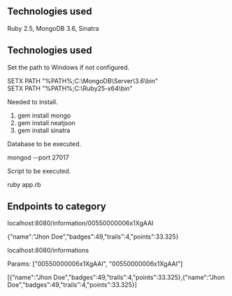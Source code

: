 
Technologies used
-----------------------------------------------------------------------------------------
Ruby 2.5, MongoDB 3.6, Sinatra

Technologies used
-----------------------------------------------------------------------------------------
Set the path to Windows if not configured.

SETX PATH "%PATH%;C:\MongoDB\Server\3.6\bin"  
SETX PATH "%PATH%;C:\Ruby25-x64\bin"

Needed to install.

1. gem install mongo
2. gem install neatjson
3. gem install sinatra

Database to be executed.

mongod --port 27017

Script to be executed.

ruby app.rb

Endpoints to category
-----------------------------------------------------------------------------------------
localhost:8080/information/00550000006x1XgAAI

{"name":"Jhon Doe","badges":49,"trails":4,"points":33.325}

localhost:8080/informations

Params: ["00550000006x1XgAAI", "00550000006x1XgAAI"]

[{"name":"Jhon Doe","badges":49,"trails":4,"points":33.325},{"name":"Jhon Doe","badges":49,"trails":4,"points":33.325}]

